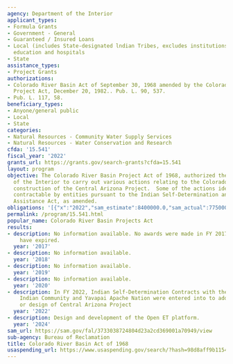 ```yaml
---
agency: Department of the Interior
applicant_types:
- Formula Grants
- Government - General
- Guaranteed / Insured Loans
- Local (includes State-designated lndian Tribes, excludes institutions of higher
  education and hospitals
- State
assistance_types:
- Project Grants
authorizations:
- Colorado River Basin Act of September 30, 1968 amended by the Colorado River Basin
  Project Act, December 20, 1982.. Pub. L. 90, 537.
- Pub. L. 117, 58.
beneficiary_types:
- Anyone/general public
- Local
- State
categories:
- Natural Resources - Community Water Supply Services
- Natural Resources - Water Conservation and Research
cfda: '15.541'
fiscal_year: '2022'
grants_url: https://grants.gov/search-grants?cfda=15.541
layout: program
objective: The Colorado River Basin Project Act of 1968, authorized the Secretary
  of the Interior to carry out various actions relating to the Colorado River, including
  construction of the Central Arizona Project.  Some of the actions identified are
  contractable by entities pursuant to the Indian Self-Determination and Education
  Assistance Act, as amended.
obligations: '[{"x":"2022","sam_estimate":8400000.0,"sam_actual":775000.0,"usa_spending_actual":0.0},{"x":"2023","sam_estimate":1140000.0,"sam_actual":225000.0,"usa_spending_actual":225000.0},{"x":"2024","sam_estimate":416278.0,"sam_actual":0.0,"usa_spending_actual":165711.33}]'
permalink: /program/15.541.html
popular_name: Colorado River Basin Projects Act
results:
- description: No information available. No awards were made in FY 2017.  Prior agreements
    have expired.
  year: '2017'
- description: No information available.
  year: '2018'
- description: No information available.
  year: '2019'
- description: No information available.
  year: '2020'
- description: In FY 2022, Indian Self-Determination Contracts with the Gila River
    Indian Community and Yavapai Apache Nation were entered into to address construction
    or design of Central Arizona Project
  year: '2022'
- description: Design and development of the Open ET platform.
  year: '2024'
sam_url: https://sam.gov/fal/3733038724804d23a2cd369001a70949/view
sub-agency: Bureau of Reclamation
title: Colorado River Basin Act of 1968
usaspending_url: https://www.usaspending.gov/search/?hash=98d8aff9b115422130bbd46a9b2c11eb
---
```

